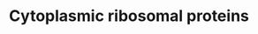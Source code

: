 ---
annotations:
- type: Pathway Ontology
  value: ribosome biogenesis pathway
authors:
- MaintBot
- Mkutmon
- Eweitz
description: ''
last-edited: 2021-05-16
organisms:
- Canis familiaris
redirect_from:
- /index.php/Pathway:WP1187
- /instance/WP1187
schema-jsonld:
- '@context': https://schema.org/
  '@id': https://wikipathways.github.io/pathways/WP1187.html
  '@type': Dataset
  creator:
    '@type': Organization
    name: WikiPathways
  description: ''
  keywords:
  - RPS16
  - RPS11
  - RPS3A
  - RPL4
  - RPL24
  - RPL28
  - UBA52
  - RPL23A
  - RPL27
  - RPL36A
  - LOC485132
  - RPL39
  - RPL6
  - RPS6KB2
  - RPL38
  - RPL15
  - RPS14
  - RPL21
  - RPS18
  - RPL35
  - RPL13
  - RPS19
  - LOC480716
  - RPLP2
  - RPL19
  - RPS12
  - RPL30
  - RPS4Y2
  - LOC480464
  - RPL32
  - RPL3L
  - RPL34
  - RPS6KA1
  - RPL37A
  - RPL35A
  - RPL7A
  - RPL10
  - LOC608929
  - RPLP0
  - RPL7
  - RPS6
  - RPL17L
  - RPS27A
  - RPL9
  - RPL18A
  - RPL18
  - RPL8
  - RPL26
  - RPS23
  - RPS5
  - RPS28
  - RPL36
  - RPS29
  - RPS26
  - RPL14
  - RPL23
  - RPS6KA2
  - RPS25
  - RPS8
  - RPS15A
  - RPLP1
  - RPS6KA6
  - RPS3
  - RPS20
  - MRPL19
  - RPS21
  - RPSA
  - RPL13A
  - RPS13
  - RPL10A
  - RPL22
  - RPS4X
  - RPS27
  - RPL11
  - RPS6KA3
  - RPS9
  - RPL29
  - RPL41
  - RPS2
  - RPL3
  - RPL31
  - RPS6KB1
  - RPS17
  - RPS15
  - RPL27A
  - FAU
  - RPL5
  - RPS7
  license: CC0
  name: Cytoplasmic ribosomal proteins
seo: CreativeWork
title: Cytoplasmic ribosomal proteins
wpid: WP1187
---